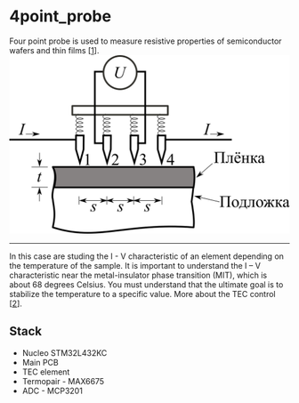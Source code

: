 # 4point_probe
Four point probe is used to measure resistive properties of semiconductor wafers and thin films [[1](https://www.pveducation.org/pvcdrom/characterisation/four-point-probe-resistivity-measurements)].
![4PP](https://github.com/Oerdna/4point_probe/blob/main/img/fig_4_pp.png)

***
In this case are studing the I - V characteristic of an element depending on the temperature of the sample. It is important to understand the I – V characteristic near the metal-insulator phase transition (MIT), which is about 68 degrees Celsius. You must understand that the ultimate goal is to stabilize the temperature to a specific value. More about the TEC control [[2](https://www.maximintegrated.com/en/design/technical-documents/tutorials/1/1757.html)].

## Stack
* Nucleo STM32L432KC
* Main PCB
* TEC element
* Termopair - MAX6675
* ADC - MCP3201
